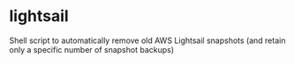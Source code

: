 # lightsail
Shell script to automatically remove old AWS Lightsail snapshots (and retain only a specific number of snapshot backups)

